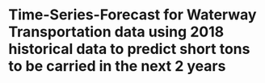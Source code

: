 # Time-Series-Forecast for Waterway Transportation data using 2018 historical data to predict short tons to be carried in the next 2 years
